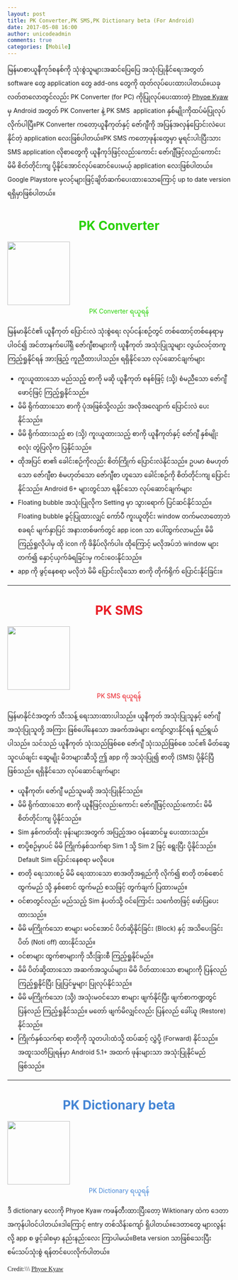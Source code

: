 ```yaml
---
layout: post
title: PK Converter,PK SMS,PK Dictionary beta (For Android)
date: 2017-05-08 16:00
author: unicodeadmin
comments: true
categories: [Mobile]
---
```

<p class="entry-title">မြန်မာစာယူနီကုဒ်စနစ်ကို သုံးစွဲသူများအဆင်ပြေပြေ အသုံးပြုနိုင်ရေးအတွတ် software တွေ application တွေ add-ons တွေကို ထုတ်လုပ်ပေးထားပါတယ်။ယခုလတ်တလောတွင်လည်း PK Converter (for PC) ကိုပြုလုပ်ပေးထားတဲ့ <span class="fwn fcg"><span class="fcg"><span class="fwb"><a id="js_2da" class="profileLink" href="https://www.facebook.com/phyoekyaw?hc_ref=SEARCH" data-ft="{" data-hovercard="/ajax/hovercard/user.php?id=1053516399&amp;extragetparams=%7B%22hc_ref%22%3A%22SEARCH%22%2C%22directed_target_id%22%3A909220155755158%7D" data-hovercard-prefer-more-content-show="1" data-hovercard-referer="SEARCH">Phyoe Kyaw</a></span></span></span> မှ Android အတွတ် PK Converter နဲ့ PK SMS  application နှစ်မျိုးကိုထပ်မံပြုလုပ်လိုက်ပါပြီ။PK Converter ကတော့ယူနီကုတ်နှင့် ဇော်ဂျီကို အပြန်အလှန်ပြောင်းလဲပေးနိုင်တဲ့ application လေးဖြစ်ပါတယ်။PK SMS ကတော့ဖုန်းတွေမှာ မူရင်းပါးပြီးသား SMS application လိုစာတွေကို ယူနီကုဒ်ဖြင့်လည်းကောင်း ဇော်ဂျီဖြင့်လည်းကောင်း မိမိ စိတ်တိုင်းကျ ပို့နိုင်အောင်လုပ်ဆောင်ပေးမယ့် application လေးဖြစ်ပါတယ်။Google Playstore မှလင့်များဖြင့်ချိတ်ဆက်ပေးထားသောကြောင့် up to date version ရရှိမှာဖြစ်ပါတယ်။</p>

<h1 style="color: #28d106; text-align: center;">PK Converter</h1>
<img class="wp-image-1781 aligncenter" src="http://localhost/wordpress/wp-content/uploads/2017/07/Untitled.png" alt="" width="141" height="143" />
<a style="text-decoration: none; color: #28d106; text-align: center; display: block; margin: 0 auto;" title="PK Converter ရယူရန်" href="https://play.google.com/store/apps/details?id=org.pikay.fontconverter">PK Converter ရယူရန်</a>

မြန်မာနိုင်ငံ၏ ယူနီကုတ် ပြောင်းလဲ သုံးစွဲရေး လုပ်ငန်းစဉ်တွင် တစ်ထောင့်တစ်နေရာမှ ပါဝင်၍ အင်တာနက်ပေါ်ရှိ ဇော်ဂျီစာများကို ယူနီကုတ် အသုံးပြုသူများ လွယ်လင့်တကူ ကြည့်ရှုနိုင်ရန် အားဖြည့် ကူညီထားပါသည်။
ရရှိနိုင်သော လုပ်ဆောင်ချက်များ
- ကူးယူထားသော မည်သည့် စာကို မဆို ယူနီကုတ် စနစ်ဖြင့် (သို့) စံမညီသော ဇော်ဂျီဖောင့်ဖြင့် ကြည့်ရှုနိုင်သည်။
- မိမိ ရိုက်ထားသော စာကို ပုံအဖြစ်သို့လည်း အလိုအလျောက် ပြောင်းလဲ ပေးနိုင်သည်။
- မိမိ ရိုက်ထားသည့် စာ (သို့) ကူးယူထားသည့် စာကို ယူနီကုတ်နှင့် ဇော်ဂျီ နှစ်မျိုးစလုံး တွဲပြလိုက ပြနိုင်သည်။
- ထိုအပြင် စာ၏ ခေါင်းစဉ်ကိုလည်း စိတ်ကြိုက် ပြောင်းလဲနိုင်သည်။
ဥပမာ
စံမဟုတ်သော ဇော်ဂျီစာ
စံမဟုတ်သော ဇော်ဂျီစာ
ဟူသော ခေါင်းစဉ်ကို စိတ်တိုင်းကျ ပြောင်းနိုင်သည်။
Android 6+ များတွင်သာ ရနိုင်သော လုပ်ဆောင်ချက်များ
- Floating bubble အသုံးပြုလိုက Setting မှာ သွားရောက် ပြင်ဆင်နိုင်သည်။ Floating bubble ခွင့်ပြုထားလျှင် ကော်ပီ ကူးယူတိုင်း window တက်မလာတော့ဘဲ စခရင် မျက်နှာပြင် အနားတစ်ဖက်တွင် app icon သာ ပေါ်ထွက်လာမည်။ မိမိ ကြည့်ရှုလိုပါမှ ထို icon ကို ဖိနှိပ်လိုက်ပါ။ ထိုကြောင့် မလိုအပ်ဘဲ window များ တက်၍ နှောင့်ယှက်ခံရခြင်းမှ ကင်းဝေးနိုင်သည်။
- app ကို ဖွင့်နေစရာ မလိုဘဲ မိမိ ပြောင်းလိုသော စာကို တိုက်ရိုက် ပြောင်းနိုင်ခြင်း။

<hr />

<h1 style="color: #e91b23; text-align: center;">PK SMS</h1>
<img class="wp-image-1781 aligncenter" src="http://localhost/wordpress/wp-content/uploads/2017/07/Untitled1.png" alt="" width="141" height="143" />
<a style="text-decoration: none; color: #e91b23; text-align: center; display: block; margin: 0 auto;" title="PK SMS ရယူရန်" href="https://play.google.com/store/apps/details?id=org.pikay.pksms">PK SMS ရယူရန်</a>

မြန်မာနိုင်ငံအတွက် သီးသန့် ရေးသားထားပါသည်။ ယူနီကုတ် အသုံးပြုသူနှင့် ဇော်ဂျီ အသုံးပြုသူတို့ အကြား ဖြစ်ပေါ်နေသော အခက်အခဲများ ကျော်လွှားနိုင်ရန် ရည်ရွယ်ပါသည်။ သင်သည် ယူနီကုတ် သုံးသည်ဖြစ်စေ ဇော်ဂျီ သုံးသည်ဖြစ်စေ သင်၏ မိတ်ဆွေ သူငယ်ချင်း ဆွေမျိုး မိဘများဆီသို့ ဤ app ကို အသုံးပြု၍ စာတို (SMS) ပို့နိုင်ပြီ ဖြစ်သည်။
ရရှိနိုင်သော လုပ်ဆောင်ချက်များ
- ယူနီကုတ်၊ ဇော်ဂျီ မည်သူမဆို အသုံးပြုနိုင်သည်။
- မိမိ ရိုက်ထားသော စာကို ယူနီဖြင့်လည်းကောင်း ဇော်ဂျီဖြင့်လည်းကောင်း မိမိ စိတ်တိုင်းကျ ပို့နိုင်သည်။
- Sim နှစ်ကတ်ထိုး ဖုန်းများအတွက် အပြည့်အဝ ဝန်ဆောင်မှု ပေးထားသည်။
- စာပို့စဉ်မှာပင် မိမိ ကြိုက်နှစ်သက်ရာ Sim 1 သို့ Sim 2 ဖြင့် ရွေးပြီး ပို့နိုင်သည်။ Default Sim ပြောင်းနေစရာ မလိုပေ။
- စာတို ရေးသားစဉ် မိမိ ရေးထားသော စာအတိုအရှည်ကို လိုက်၍ စာတို တစ်စောင် ထွက်မည် သို့ နှစ်စောင် ထွက်မည် စသဖြင့် တွက်ချက် ပြထားမည်။
- ဝင်စာတွင်လည်း မည်သည့် Sim နံပတ်သို့ ဝင်ကြောင်း သင်္ကေတဖြင့် ဖော်ပြပေးထားသည်။
- မိမိ မကြိုက်သော စာများ မဝင်အောင် ပိတ်ဆို့နိုင်ခြင်း (Block) နှင့် အသိပေးခြင်း ပိတ် (Noti off) ထားနိုင်သည်။
- ဝင်စာများ ထွက်စာများကို သီးခြားစီ ကြည့်ရှုနိုင်မည်။
- မိမိ ပိတ်ဆို့ထားသော အဆက်အသွယ်များ၊ မိမိ ပိတ်ထားသော စာများကို ပြန်လည် ကြည့်ရှုနိုင်ပြီး ပြုပြင်မှုများ ပြုလုပ်နိုင်သည်။
- မိမိ မကြိုက်သော (သို့) အသုံးမဝင်သော စာများ ဖျက်နိုင်ပြီး ဖျက်စာကဏ္ဍတွင် ပြန်လည် ကြည့်ရှုနိုင်သည်။ မတော် ဖျက်မိလျှင်လည်း ပြန်လည် ခေါ်ယူ (Restore) နိုင်သည်။
- ကြိုက်နှစ်သက်ရာ စာတိုကို သူတပါးထံသို့ ထပ်ဆင့် လွှဲပို့ (Forward) နိုင်သည်။
အထူးသတိပြုရန်မှာ Android 5.1+ အထက် ဖုန်းများသာ အသုံးပြုနိုင်မည် ဖြစ်သည်။

<hr />

<h1 style="color: #4485d5; text-align: center;">PK Dictionary beta</h1>
<img class="wp-image-1781 aligncenter" src="http://localhost/wordpress/wp-content/uploads/2017/07/Untitled-3.png" alt="" width="141" height="143" />
<a style="text-decoration: none; color: #4485d5; text-align: center; display: block; margin: 0 auto;" title="PK Dictionary ရယူရန်" href="https://www.mediafire.com/file/1kww1bdwcejmbtc/PK_Dictionary.apk">PK Dictionary ရယူရန်</a>

ဒီ dictionary လေးကို Phyoe Kyaw ကဖန်တီးထားပြီးတော့ Wiktionary ထဲက ဒေတာ အကုန်ပါဝင်ပါတယ်။ဒါကြောင့် entry တစ်သိန်းကျော် ရှိပါတယ်။ဒေတာတွေ များလွန်းလို့ app စ ဖွင့်ခါစမှာ နည်းနည်းလေး ကြာပါမယ်။Beta version သာဖြစ်သေးပြီး စမ်းသပ်သုံးစွဲ ရန်တင်ပေးလိုက်ပါတယ်။
<p style="font-family: 'Masterpiece Uni Sans', 'Myanmar MN', 'Myanmar Sangam MN', Myanmar3, Yunghkio, Parabaik, 'WinUni Innwa', 'Win Uni Innwa', Padauk, Panglong, 'MyMyanmar Unicode';">Credit:\\\ <span class="fwn fcg"><span class="fcg"><span class="fwb"><a id="js_2da" class="profileLink" href="https://www.facebook.com/phyoekyaw?hc_ref=SEARCH" data-ft="{" data-hovercard="/ajax/hovercard/user.php?id=1053516399&amp;extragetparams=%7B%22hc_ref%22%3A%22SEARCH%22%2C%22directed_target_id%22%3A909220155755158%7D" data-hovercard-prefer-more-content-show="1" data-hovercard-referer="SEARCH">Phyoe Kyaw</a></span></span></span></p>
